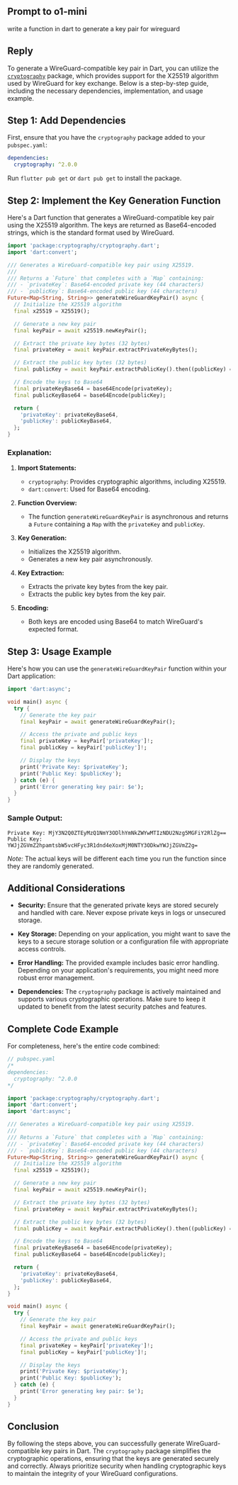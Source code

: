 ## Prompt to o1-mini
write a function in dart to generate a key pair for wireguard 

## Reply
To generate a WireGuard-compatible key pair in Dart, you can utilize the [`cryptography`](https://pub.dev/packages/cryptography) package, which provides support for the X25519 algorithm used by WireGuard for key exchange. Below is a step-by-step guide, including the necessary dependencies, implementation, and usage example.

## Step 1: Add Dependencies

First, ensure that you have the `cryptography` package added to your `pubspec.yaml`:

```yaml
dependencies:
  cryptography: ^2.0.0
```

Run `flutter pub get` or `dart pub get` to install the package.

## Step 2: Implement the Key Generation Function

Here's a Dart function that generates a WireGuard-compatible key pair using the X25519 algorithm. The keys are returned as Base64-encoded strings, which is the standard format used by WireGuard.

```dart
import 'package:cryptography/cryptography.dart';
import 'dart:convert';

/// Generates a WireGuard-compatible key pair using X25519.
/// 
/// Returns a `Future` that completes with a `Map` containing:
/// - `privateKey`: Base64-encoded private key (44 characters)
/// - `publicKey`: Base64-encoded public key (44 characters)
Future<Map<String, String>> generateWireGuardKeyPair() async {
  // Initialize the X25519 algorithm
  final x25519 = X25519();

  // Generate a new key pair
  final keyPair = await x25519.newKeyPair();

  // Extract the private key bytes (32 bytes)
  final privateKey = await keyPair.extractPrivateKeyBytes();

  // Extract the public key bytes (32 bytes)
  final publicKey = await keyPair.extractPublicKey().then((publicKey) => publicKey.bytes);

  // Encode the keys to Base64
  final privateKeyBase64 = base64Encode(privateKey);
  final publicKeyBase64 = base64Encode(publicKey);

  return {
    'privateKey': privateKeyBase64,
    'publicKey': publicKeyBase64,
  };
}
```

### Explanation:

1. **Import Statements:**
   - `cryptography`: Provides cryptographic algorithms, including X25519.
   - `dart:convert`: Used for Base64 encoding.

2. **Function Overview:**
   - The function `generateWireGuardKeyPair` is asynchronous and returns a `Future` containing a `Map` with the `privateKey` and `publicKey`.

3. **Key Generation:**
   - Initializes the X25519 algorithm.
   - Generates a new key pair asynchronously.

4. **Key Extraction:**
   - Extracts the private key bytes from the key pair.
   - Extracts the public key bytes from the key pair.

5. **Encoding:**
   - Both keys are encoded using Base64 to match WireGuard's expected format.

## Step 3: Usage Example

Here's how you can use the `generateWireGuardKeyPair` function within your Dart application:

```dart
import 'dart:async';

void main() async {
  try {
    // Generate the key pair
    final keyPair = await generateWireGuardKeyPair();

    // Access the private and public keys
    final privateKey = keyPair['privateKey']!;
    final publicKey = keyPair['publicKey']!;

    // Display the keys
    print('Private Key: $privateKey');
    print('Public Key: $publicKey');
  } catch (e) {
    print('Error generating key pair: $e');
  }
}
```

### Sample Output:

```
Private Key: MjY3N2Q0ZTEyMzQ1NmY3ODlhYmNkZWYwMTIzNDU2Nzg5MGFiY2RlZg==
Public Key: YWJjZGVmZ2hpamtsbW5vcHFyc3R1dnd4eXoxMjM0NTY3ODkwYWJjZGVmZ2g=
```

*Note:* The actual keys will be different each time you run the function since they are randomly generated.

## Additional Considerations

- **Security:** Ensure that the generated private keys are stored securely and handled with care. Never expose private keys in logs or unsecured storage.

- **Key Storage:** Depending on your application, you might want to save the keys to a secure storage solution or a configuration file with appropriate access controls.

- **Error Handling:** The provided example includes basic error handling. Depending on your application's requirements, you might need more robust error management.

- **Dependencies:** The `cryptography` package is actively maintained and supports various cryptographic operations. Make sure to keep it updated to benefit from the latest security patches and features.

## Complete Code Example

For completeness, here's the entire code combined:

```dart
// pubspec.yaml
/*
dependencies:
  cryptography: ^2.0.0
*/

import 'package:cryptography/cryptography.dart';
import 'dart:convert';
import 'dart:async';

/// Generates a WireGuard-compatible key pair using X25519.
/// 
/// Returns a `Future` that completes with a `Map` containing:
/// - `privateKey`: Base64-encoded private key (44 characters)
/// - `publicKey`: Base64-encoded public key (44 characters)
Future<Map<String, String>> generateWireGuardKeyPair() async {
  // Initialize the X25519 algorithm
  final x25519 = X25519();

  // Generate a new key pair
  final keyPair = await x25519.newKeyPair();

  // Extract the private key bytes (32 bytes)
  final privateKey = await keyPair.extractPrivateKeyBytes();

  // Extract the public key bytes (32 bytes)
  final publicKey = await keyPair.extractPublicKey().then((publicKey) => publicKey.bytes);

  // Encode the keys to Base64
  final privateKeyBase64 = base64Encode(privateKey);
  final publicKeyBase64 = base64Encode(publicKey);

  return {
    'privateKey': privateKeyBase64,
    'publicKey': publicKeyBase64,
  };
}

void main() async {
  try {
    // Generate the key pair
    final keyPair = await generateWireGuardKeyPair();

    // Access the private and public keys
    final privateKey = keyPair['privateKey']!;
    final publicKey = keyPair['publicKey']!;

    // Display the keys
    print('Private Key: $privateKey');
    print('Public Key: $publicKey');
  } catch (e) {
    print('Error generating key pair: $e');
  }
}
```

## Conclusion

By following the steps above, you can successfully generate WireGuard-compatible key pairs in Dart. The `cryptography` package simplifies the cryptographic operations, ensuring that the keys are generated securely and correctly. Always prioritize security when handling cryptographic keys to maintain the integrity of your WireGuard configurations.
